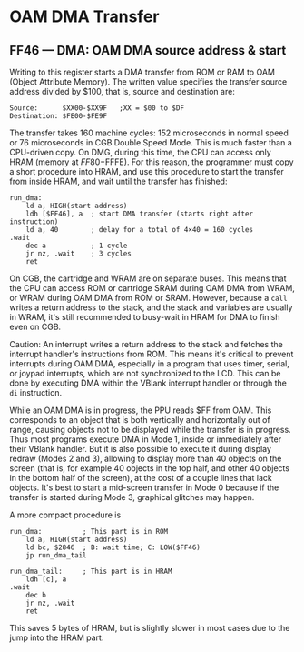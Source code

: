 
# OAM DMA Transfer

## FF46 — DMA: OAM DMA source address & start

Writing to this register starts a DMA transfer from ROM or RAM to OAM
(Object Attribute Memory).  The written value specifies the
transfer source address divided by $100, that is, source and destination are:

```
Source:      $XX00-$XX9F   ;XX = $00 to $DF
Destination: $FE00-$FE9F
```

The transfer takes 160 machine cycles: 152 microseconds in normal speed
or 76 microseconds in CGB Double Speed Mode.
This is much faster than a CPU-driven copy.
On DMG, during this time, the CPU can access only HRAM (memory at $FF80-$FFFE).
For this reason, the programmer must copy a short procedure into HRAM, and use
this procedure to start the transfer from inside HRAM, and wait until
the transfer has finished:

```rgbasm
run_dma:
    ld a, HIGH(start address)
    ldh [$FF46], a  ; start DMA transfer (starts right after instruction)
    ld a, 40        ; delay for a total of 4×40 = 160 cycles
.wait
    dec a           ; 1 cycle
    jr nz, .wait    ; 3 cycles
    ret
```

On CGB, the cartridge and WRAM are on separate buses.
This means that the CPU can access ROM or cartridge SRAM during OAM DMA from WRAM, or WRAM during OAM DMA from ROM or SRAM.
However, because a `call` writes a return address to the stack, and the stack and variables are usually in WRAM,
it's still recommended to busy-wait in HRAM for DMA to finish even on CGB.

Caution: An interrupt writes a return address to the stack and fetches the interrupt handler's instructions from ROM.
This means it's critical to prevent interrupts during OAM DMA,
especially in a program that uses timer, serial, or joypad interrupts, which are not synchronized to the LCD.
This can be done by executing DMA within the VBlank interrupt handler or through the `di` instruction.

While an OAM DMA is in progress, the PPU reads $FF from OAM.
This corresponds to an object that is both vertically and horizontally out of range,
causing objects not to be displayed while the transfer is in progress.
Thus most programs execute DMA in Mode 1, inside or immediately after their VBlank
handler. But it is also possible to execute it during display redraw (Modes 2 and 3),
allowing to display more than 40 objects on the screen (that is, for
example 40 objects in the top half, and other 40 objects in the bottom half of
the screen), at the cost of a couple lines that lack objects.
It's best to start a mid-screen transfer in Mode 0 because
if the transfer is started during Mode 3, graphical glitches may happen.
<!-- TODO: reproducer for glitches being related to the PPU reading tile $FF for objects previously seen in Mode 2 -->

A more compact procedure is

```rgbasm
run_dma:          ; This part is in ROM
    ld a, HIGH(start address)
    ld bc, $2846  ; B: wait time; C: LOW($FF46)
    jp run_dma_tail

run_dma_tail:     ; This part is in HRAM
    ldh [c], a
.wait
    dec b
    jr nz, .wait
    ret
```

This saves 5 bytes of HRAM, but is slightly slower in most cases due to
the jump into the HRAM part.
